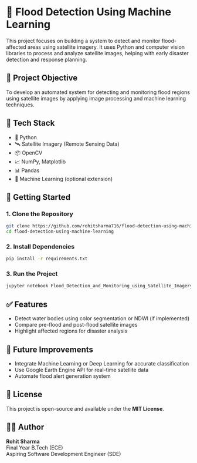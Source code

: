 # 🌊 Flood Detection Using Machine Learning

This project focuses on building a system to detect and monitor flood-affected areas using satellite imagery. It uses Python and computer vision libraries to process and analyze satellite images, helping with early disaster detection and response planning.

## 📌 Project Objective

To develop an automated system for detecting and monitoring flood regions using satellite images by applying image processing and machine learning techniques.

## 🧰 Tech Stack

- 🐍 Python
- 🛰️ Satellite Imagery (Remote Sensing Data)
- 📦 OpenCV
- 📈 NumPy, Matplotlib
- 📊 Pandas
- 🧠 Machine Learning (optional extension)

## 🚀 Getting Started

### 1. Clone the Repository

```bash
git clone https://github.com/rohitsharma716/flood-detection-using-machine-learning.git
cd flood-detection-using-machine-learning
```

### 2. Install Dependencies

```bash
pip install -r requirements.txt
```

### 3. Run the Project

```bash
jupyter notebook Flood_Detection_and_Monitoring_using_Satellite_Imagery_with_Python.ipynb
```

## ✅ Features

- Detect water bodies using color segmentation or NDWI (if implemented)
- Compare pre-flood and post-flood satellite images
- Highlight affected regions for disaster analysis

## 🧪 Future Improvements

- Integrate Machine Learning or Deep Learning for accurate classification
- Use Google Earth Engine API for real-time satellite data
- Automate flood alert generation system

## 📄 License

This project is open-source and available under the **MIT License**.

## 🙋‍♂️ Author

**Rohit Sharma**  
Final Year B.Tech (ECE)  
Aspiring Software Development Engineer (SDE)
